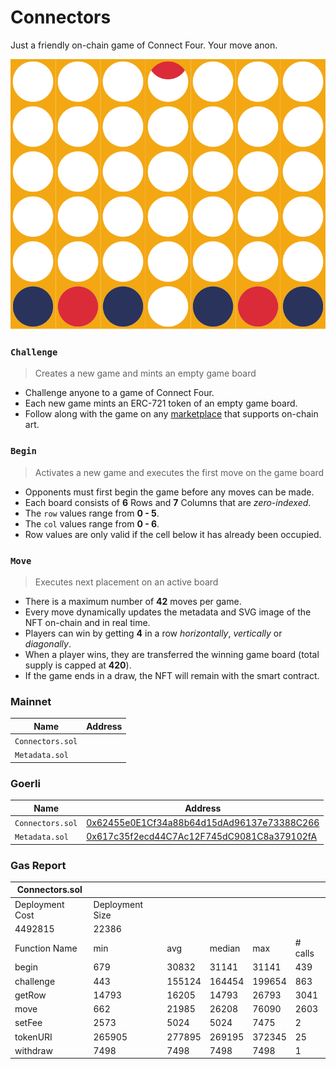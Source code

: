 # Connectors

Just a friendly on-chain game of Connect Four. Your move anon.

<img src="images/board.svg">


### `Challenge`

> Creates a new game and mints an empty game board

- Challenge anyone to a game of Connect Four.
- Each new game mints an ERC-721 token of an empty game board.
- Follow along with the game on any [marketplace](https://testnets.opensea.io/collection/connectors-v3) that supports on-chain art.

### `Begin`

> Activates a new game and executes the first move on the game board

- Opponents must first begin the game before any moves can be made.
- Each board consists of **6** Rows and **7** Columns that are *zero-indexed*.
- The `row` values range from **0 - 5**.
- The `col` values range from **0 - 6**.
- Row values are only valid if the cell below it has already been occupied.

### `Move`

> Executes next placement on an active board

- There is a maximum number of **42** moves per game.
- Every move dynamically updates the metadata and SVG image of the NFT on-chain and in real time.
- Players can win by getting **4** in a row *horizontally*, *vertically* or *diagonally*.
- When a player wins, they are transferred the winning game board (total supply is capped at **420**).
- If the game ends in a draw, the NFT will remain with the smart contract.


### Mainnet

| Name                | Address                                                                                                                      |
| ---------------     | ---------------------------------------------------------------------------------------------------------------------------- |
| `Connectors.sol`    | [](https://etherscan.io/address/) |
| `Metadata.sol`      | [](https://etherscan.io/address/) |


### Goerli

| Name                | Address                                                                                                                      |
| ---------------     | ---------------------------------------------------------------------------------------------------------------------------- |
| `Connectors.sol`    | [0x62455e0E1Cf34a88b64d15dAd96137e73388C266](https://goerli.etherscan.io/address/0x62455e0E1Cf34a88b64d15dAd96137e73388C266) |
| `Metadata.sol`      | [0x617c35f2ecd44C7Ac12F745dC9081C8a379102fA](https://goerli.etherscan.io/address/0x617c35f2ecd44C7Ac12F745dC9081C8a379102fA) |


### Gas Report

| Connectors.sol                         |                 |        |        |        |         |
|----------------------------------------|-----------------|--------|--------|--------|---------|
| Deployment Cost                        | Deployment Size |        |        |        |         |
| 4492815                                | 22386           |        |        |        |         |
| Function Name                          | min             | avg    | median | max    | # calls |
| begin                                  | 679             | 30832  | 31141  | 31141  | 439     |
| challenge                              | 443             | 155124 | 164454 | 199654 | 863     |
| getRow                                 | 14793           | 16205  | 14793  | 26793  | 3041    |
| move                                   | 662             | 21985  | 26208  | 76090  | 2603    |
| setFee                                 | 2573            | 5024   | 5024   | 7475   | 2       |
| tokenURI                               | 265905          | 277895 | 269195 | 372345 | 25      |
| withdraw                               | 7498            | 7498   | 7498   | 7498   | 1       |
